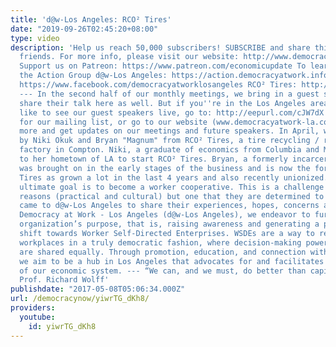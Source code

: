 ```yaml
---
title: 'd@w-Los Angeles: RCO² Tires'
date: "2019-09-26T02:45:20+08:00"
type: video
description: 'Help us reach 50,000 subscribers! SUBSCRIBE and share this video with
  friends. For more info, please visit our website: http://www.democracyatwork.info/
  Support us on Patreon: https://www.patreon.com/economicupdate To learn more about
  the Action Group d@w-Los Angeles: https://action.democracyatwork.info/losangeles
  https://www.facebook.com/democracyatworklosangeles RCO² Tires: http://www.rcotires.com
  --- In the second half of our monthly meetings, we bring in a guest speaker, and
  share their talk here as well. But if you''re in the Los Angeles area and would
  like to see our guest speakers live, go to: http://eepurl.com/cJW7dX to sign up
  for our mailing list, or go to our website (www.democracyatwork-la.com) to learn
  more and get updates on our meetings and future speakers. In April, we were joined
  by Niki Okuk and Bryan "Magnum" from RCO² Tires, a tire recycling / re-manufacturing
  factory in Compton. Niki, a graduate of economics from Columbia and MIT, returned
  to her hometown of LA to start RCO² Tires. Bryan, a formerly incarcerated artist,
  was brought on in the early stages of the business and is now the foreman. RCO²
  Tires as grown a lot in the last 4 years and also recently unionized. But it''s
  ultimate goal is to become a worker cooperative. This is a challenge for multiple
  reasons (practical and cultural) but one that they are determined to achieve. They
  came to d@w-Los Angeles to share their experiences, hopes, concerns and more. At
  Democracy at Work - Los Angeles (d@w-Los Angeles), we endeavor to further our parent
  organization’s purpose, that is, raising awareness and generating a positive cultural
  shift towards Worker Self-Directed Enterprises. WSDEs are a way to reorganize our
  workplaces in a truly democratic fashion, where decision-making power and wealth
  are shared equally. Through promotion, education, and connection with local organizations,
  we aim to be a hub in Los Angeles that advocates for and facilitates the transformation
  of our economic system. --- “We can, and we must, do better than capitalism.” -
  Prof. Richard Wolff'
publishdate: "2017-05-08T05:06:34.000Z"
url: /democracynow/yiwrTG_dKh8/
providers:
  youtube:
    id: yiwrTG_dKh8
---
```

